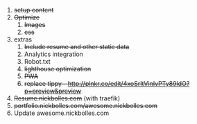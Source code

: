 1. ~~setup content~~
2. ~~Optimize~~
    1. ~~Images~~
    2. ~~css~~
3. extras
    1. ~~Include resume and other static data~~
    2. Analytics integration
    3. Robot.txt
    4. ~~lighthouse optimization~~
    5. ~~PWA~~
    6. ~~replace tippy - http://plnkr.co/edit/4xoSrItVinIvPTy89ldO?p=preview&preview~~
4. ~~Resume.nickbolles.com~~ (with traefik)
5. ~~portfolio.nickbolles.com/awesome.nickbolles.com~~
6. Update awesome.nickbolles.com

